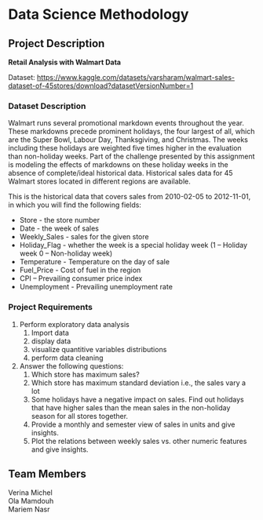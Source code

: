 # Data Science Methodology

## Project Description

<strong>Retail Analysis with Walmart Data </strong>

Dataset:
https://www.kaggle.com/datasets/varsharam/walmart-sales-dataset-of-45stores/download?datasetVersionNumber=1

### Dataset Description

Walmart runs several promotional markdown events throughout the year. These markdowns precede prominent holidays, the four largest of all, which are the Super Bowl, Labour Day, Thanksgiving, and Christmas. The weeks including these holidays are weighted five times higher in the evaluation than non-holiday weeks. Part of the challenge presented by this assignment is modeling the effects of markdowns on these holiday weeks in the absence of complete/ideal historical data. Historical sales data for 45 Walmart stores located in different regions are available.

This is the historical data that covers sales from 2010-02-05 to 2012-11-01, in which you will find the following fields:
- Store - the store number
- Date - the week of sales
- Weekly_Sales - sales for the given store
- Holiday_Flag - whether the week is a special holiday week (1 – Holiday week 0 – Non-holiday week)
- Temperature - Temperature on the day of sale
- Fuel_Price - Cost of fuel in the region
- CPI – Prevailing consumer price index
- Unemployment - Prevailing unemployment rate

### Project Requirements

1. Perform exploratory data analysis
    1. Import data
    2. display data
    3. visualize quantitive variables distributions
    4. perform data cleaning
2. Answer the following questions:
    1. Which store has maximum sales?
    2. Which store has maximum standard deviation i.e., the sales vary a lot
    3. Some holidays have a negative impact on sales. Find out holidays that have higher sales than the mean sales in the non-holiday season for all stores together.
    4. Provide a monthly and semester view of sales in units and give insights.
    5. Plot the relations between weekly sales vs. other numeric features and give insights.


## Team Members

Verina Michel<br/>
Ola Mamdouh<br/>
Mariem Nasr<br/>

